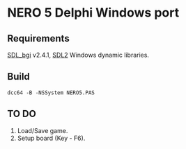# NERO 5 Delphi Windows port

## Requirements

[SDL_bgi](http://libxbgi.sourceforge.net) v2.4.1, [SDL2](https://www.libsdl.org/) Windows dynamic libraries.

## Build

`dcc64 -B -NSSystem NERO5.PAS`

## TO DO

1. Load/Save game.
2. Setup board (Key - F6).
